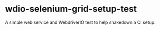 # wdio-selenium-grid-setup-test

A simple web service and WebdriverIO test to help shakedown a CI setup.
